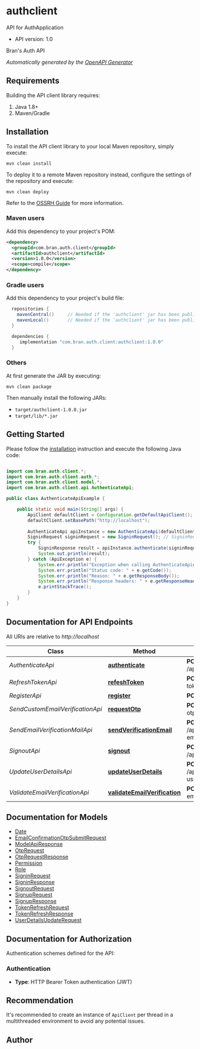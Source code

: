 # authclient

API for AuthApplication

- API version: 1.0

Bran's Auth API


*Automatically generated by the [OpenAPI Generator](https://openapi-generator.tech)*

## Requirements

Building the API client library requires:

1. Java 1.8+
2. Maven/Gradle

## Installation

To install the API client library to your local Maven repository, simply execute:

```shell
mvn clean install
```

To deploy it to a remote Maven repository instead, configure the settings of the repository and execute:

```shell
mvn clean deploy
```

Refer to the [OSSRH Guide](http://central.sonatype.org/pages/ossrh-guide.html) for more information.

### Maven users

Add this dependency to your project's POM:

```xml
<dependency>
  <groupId>com.bran.auth.client</groupId>
  <artifactId>authclient</artifactId>
  <version>1.0.0</version>
  <scope>compile</scope>
</dependency>
```

### Gradle users

Add this dependency to your project's build file:

```groovy
  repositories {
    mavenCentral()     // Needed if the 'authclient' jar has been published to maven central.
    mavenLocal()       // Needed if the 'authclient' jar has been published to the local maven repo.
  }

  dependencies {
     implementation "com.bran.auth.client:authclient:1.0.0"
  }
```

### Others

At first generate the JAR by executing:

```shell
mvn clean package
```

Then manually install the following JARs:

- `target/authclient-1.0.0.jar`
- `target/lib/*.jar`

## Getting Started

Please follow the [installation](#installation) instruction and execute the following Java code:

```java

import com.bran.auth.client.*;
import com.bran.auth.client.auth.*;
import com.bran.auth.client.model.*;
import com.bran.auth.client.api.AuthenticateApi;

public class AuthenticateApiExample {

    public static void main(String[] args) {
        ApiClient defaultClient = Configuration.getDefaultApiClient();
        defaultClient.setBasePath("http://localhost");
        
        AuthenticateApi apiInstance = new AuthenticateApi(defaultClient);
        SigninRequest signinRequest = new SigninRequest(); // SigninRequest | 
        try {
            SigninResponse result = apiInstance.authenticate(signinRequest);
            System.out.println(result);
        } catch (ApiException e) {
            System.err.println("Exception when calling AuthenticateApi#authenticate");
            System.err.println("Status code: " + e.getCode());
            System.err.println("Reason: " + e.getResponseBody());
            System.err.println("Response headers: " + e.getResponseHeaders());
            e.printStackTrace();
        }
    }
}

```

## Documentation for API Endpoints

All URIs are relative to *http://localhost*

Class | Method | HTTP request | Description
------------ | ------------- | ------------- | -------------
*AuthenticateApi* | [**authenticate**](docs/AuthenticateApi.md#authenticate) | **POST** /api/v1/auth/public/authenticate | 
*RefreshTokenApi* | [**refeshToken**](docs/RefreshTokenApi.md#refeshToken) | **POST** /api/v1/auth/public/refresh-token | 
*RegisterApi* | [**register**](docs/RegisterApi.md#register) | **POST** /api/v1/auth/public/register | 
*SendCustomEmailVerificationApi* | [**requestOtp**](docs/SendCustomEmailVerificationApi.md#requestOtp) | **POST** /api/v1/auth/public/request-otp | 
*SendEmailVerificationMailApi* | [**sendVerificationEmail**](docs/SendEmailVerificationMailApi.md#sendVerificationEmail) | **POST** /api/v1/auth/authenticated/send-email-verification-mail | 
*SignoutApi* | [**signout**](docs/SignoutApi.md#signout) | **POST** /api/v1/auth/authenticated/logout | 
*UpdateUserDetailsApi* | [**updateUserDetails**](docs/UpdateUserDetailsApi.md#updateUserDetails) | **POST** /api/v1/auth/authenticated/update-user-details | 
*ValidateEmailVerificationApi* | [**validateEmailVerification**](docs/ValidateEmailVerificationApi.md#validateEmailVerification) | **POST** /api/v1/auth/public/validate-email-verification | 


## Documentation for Models

 - [Date](docs/Date.md)
 - [EmailConfirmationOtpSubmitRequest](docs/EmailConfirmationOtpSubmitRequest.md)
 - [ModelApiResponse](docs/ModelApiResponse.md)
 - [OtpRequest](docs/OtpRequest.md)
 - [OtpRequestResponse](docs/OtpRequestResponse.md)
 - [Permission](docs/Permission.md)
 - [Role](docs/Role.md)
 - [SigninRequest](docs/SigninRequest.md)
 - [SigninResponse](docs/SigninResponse.md)
 - [SignoutRequest](docs/SignoutRequest.md)
 - [SignupRequest](docs/SignupRequest.md)
 - [SignupResponse](docs/SignupResponse.md)
 - [TokenRefreshRequest](docs/TokenRefreshRequest.md)
 - [TokenRefreshResponse](docs/TokenRefreshResponse.md)
 - [UserDetailsUpdateRequest](docs/UserDetailsUpdateRequest.md)


<a id="documentation-for-authorization"></a>
## Documentation for Authorization


Authentication schemes defined for the API:
<a id="Authentication"></a>
### Authentication


- **Type**: HTTP Bearer Token authentication (JWT)


## Recommendation

It's recommended to create an instance of `ApiClient` per thread in a multithreaded environment to avoid any potential issues.

## Author



